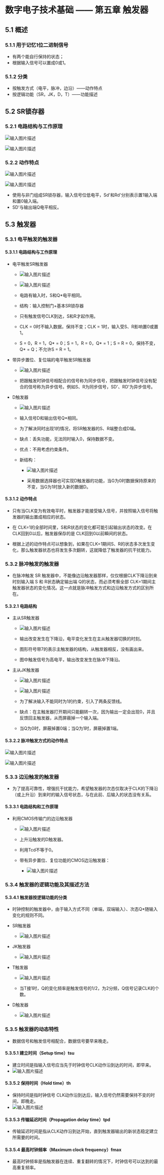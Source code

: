 #  数字电子技术基础 —— 第五章 触发器
## 5.1 概述
### 5.1.1 用于记忆1位二进制信号

-  有两个能自行保持的状态；
- 根据输入信号可以置成0或1。

### 5.1.2 分类

-  按触发方式（电平，脉冲，边沿）——动作特点
-  按逻辑功能（SR，JK，D，T）——功能描述

## 5.2 SR锁存器
### 5.2.1 电路结构与工作原理
![输入图片描述](http://www.ninglixin.com/wp-content/uploads/2022/06/%E5%BE%AE%E4%BF%A1%E6%88%AA%E5%9B%BE_20211015183110.png)

![输入图片描述](http://www.ninglixin.com/wp-content/uploads/2022/06/%E5%BE%AE%E4%BF%A1%E6%88%AA%E5%9B%BE_20211015183620.png)

### 5.2.2 动作特点
![输入图片描述](http://www.ninglixin.com/wp-content/uploads/2022/06/%E5%BE%AE%E4%BF%A1%E6%88%AA%E5%9B%BE_20211015200438.png)

![输入图片描述](http://www.ninglixin.com/wp-content/uploads/2022/06/%E5%BE%AE%E4%BF%A1%E6%88%AA%E5%9B%BE_20211015200612.png)

-   使用与非门组成SR锁存器，输入信号位低电平，Sd'和Rd'分别表示置1输入端和置0输入端。
-   SD'与输出端Q电平相反。

## 5.3 触发器
### 5.3.1 电平触发的触发器
#### 5.3.1.1 电路结构与工作原理

-  电平触发SR触发器
	- ![输入图片描述](http://www.ninglixin.com/wp-content/uploads/2022/06/%E5%BE%AE%E4%BF%A1%E6%88%AA%E5%9B%BE_20211015202818.png)
	
	- ![输入图片描述](http://www.ninglixin.com/wp-content/uploads/2022/06/%E5%BE%AE%E4%BF%A1%E6%88%AA%E5%9B%BE_20211015202905.png)
	
	-   电路有输入时，S和Q*电平相同。
	-   结构：输入控制门+基本SR锁存器
	-   只有触发信号CLK到达，S和R才起作用。
	-   CLK = 0时不输入数据，保持不变；CLK = 1时，输入受S、R影响置0或置1。
	-   S = 0，R = 1，Q* = 0；S = 1，R = 0，Q* = 1；S = R = 0，保持不变，Q* = Q；不允许S = R = 1。

- 带异步置位、复位端的电平触发SR触发器
	- ![输入图片描述](http://www.ninglixin.com/wp-content/uploads/2022/06/%E5%BE%AE%E4%BF%A1%E6%88%AA%E5%9B%BE_20211015203844.png)

	- 把跟触发时钟信号相配合的信号称为同步信号，把跟触发时钟信号没有配合的信号称为异步信号。例如S、R为同步信号，SD'、RD'为异步信号。

- D触发器
	- ![输入图片描述](http://www.ninglixin.com/wp-content/uploads/2022/06/%E5%BE%AE%E4%BF%A1%E6%88%AA%E5%9B%BE_20211016111352.png)

	-   输入信号D和输出信号Q*相同。
	-   为了解决同时出现1的情况，将SR触发器的S、R端整合成D端。
	-   缺点：丢失功能，无法同时输入0，保持数据不变。
	-   优点：不用考虑约束条件。
	-   新结构：
		- ![输入图片描述](http://www.ninglixin.com/wp-content/uploads/2022/06/%E5%BE%AE%E4%BF%A1%E6%88%AA%E5%9B%BE_20211016111757.png)
		
		- 采用数据选择器也可实现D触发器的功能，当G为0时数据保持原来的不变，当G为1时放入新的数据D。

#### 5.3.1.2 动作特点

- 只有当CLK变为有效电平时，触发器才能接受输入信号，并按照输入信号将触发器的输出置成相应的状态。

- 在 CLK=1的全部时间里，S和R状态的变化都可能引起输出状态的改变。在CLK回到0以后，触发器保存的是 CLK回到0以前瞬间的状态。

- 根据上述的动作特点可以想象到，如果在CLK=1期间S、R的状态多次发生变化，那么触发器状态也将发生多次翻转，这就降低了触发器的抗干扰能力。

### 5.3.2 脉冲触发的触发器

-  在脉冲触发 SR 触发器中，不能像边沿触发器那样，仅仅根据CLK下降沿到来时刻输入端 S 和 R状态确定输出端 Q的状态，而必须考察全部 CLK=1期间主触发器状态的变化情况。这一点就是脉冲触发方式和边沿触发方式的区别所在。

#### 5.3.2.1 电路结构

- 主从SR触发器
	- ![输入图片描述](http://www.ninglixin.com/wp-content/uploads/2022/06/%E5%BE%AE%E4%BF%A1%E6%88%AA%E5%9B%BE_20211016152734.png)

	-   输出改变发生在下降沿，电平变化发生在主从触发器切换的时刻。
	-   图形符号带7的表示主触发器的结构，从触发器相反，没有画出来。
	-   图中触发信号为高电平，输出改变发生在脉冲下降沿。

- 主从JK触发器
	- ![输入图片描述](http://www.ninglixin.com/wp-content/uploads/2022/06/%E5%BE%AE%E4%BF%A1%E6%88%AA%E5%9B%BE_20211016175439.png)
	- ![输入图片描述](http://www.ninglixin.com/wp-content/uploads/2022/06/%E5%BE%AE%E4%BF%A1%E6%88%AA%E5%9B%BE_20211016181523.png)

	-   为了解决输入不能同时为1的约束，引入了两条反馈线。
	-   缺点：在主触发器打开期间只能翻转一次，因为输出一定会出现0，并且反馈回主触发器，从而屏蔽掉一个输入端。
	-   当Q为0时，屏蔽掉置0端；当Q为1时，屏蔽掉置1端。

#### 5.3.2.2 脉冲触发方式的动作特点
![输入图片描述](http://www.ninglixin.com/wp-content/uploads/2022/06/%E5%BE%AE%E4%BF%A1%E6%88%AA%E5%9B%BE_20211016182319.png)

![输入图片描述](http://www.ninglixin.com/wp-content/uploads/2022/06/%E5%BE%AE%E4%BF%A1%E6%88%AA%E5%9B%BE_20211016185505.png)

### 5.3.3 边沿触发的触发器

-  为了提高可靠性，增强抗干扰能力，希望触发器的次态仅取决于CLK的下降沿（或上升沿）到来时的输入信号状态，与在此前、后输入的状态没有关系。

#### 5.3.3.1 电路结构和工作原理

-  利用CMOS传输门的边沿触发器
	- ![输入图片描述](http://www.ninglixin.com/wp-content/uploads/2022/06/%E5%BE%AE%E4%BF%A1%E6%88%AA%E5%9B%BE_20211017115943.png)

	 -   上升沿触发的D触发器。
	-   利用Tcd不等于0。
	-   带有异步置位、复位功能的CMOS边沿触发器：
		- ![输入图片描述](http://www.ninglixin.com/wp-content/uploads/2022/06/%E5%BE%AE%E4%BF%A1%E6%88%AA%E5%9B%BE_20211017155643.png)

### 5.3.4 触发器的逻辑功能及其描述方法

#### 5.3.4.1 触发器按逻辑功能的分类

-   时钟控制的触发器中，由于输入方式不同（单端，双端输入）、次态Q*随输入变化的规则不同。

-  SR触发器
	- ![输入图片描述](http://www.ninglixin.com/wp-content/uploads/2022/06/%E5%BE%AE%E4%BF%A1%E6%88%AA%E5%9B%BE_20211017161754.png)

- JK触发器
	- ![输入图片描述](http://www.ninglixin.com/wp-content/uploads/2022/06/%E5%BE%AE%E4%BF%A1%E6%88%AA%E5%9B%BE_20211017162536.png)

- T触发器
	- ![输入图片描述](http://www.ninglixin.com/wp-content/uploads/2022/06/%E5%BE%AE%E4%BF%A1%E6%88%AA%E5%9B%BE_20211017162956.png)

	- 当T接1时，Q的变化频率是触发信号的1/2，为2分频，Q信号记录CLK的个数。

- D触发器
	- ![输入图片描述](http://www.ninglixin.com/wp-content/uploads/2022/06/%E5%BE%AE%E4%BF%A1%E6%88%AA%E5%9B%BE_20211017163055.png)

### 5.3.5 触发器的动态特性

-  数据信号和触发信号相配合，数据信号要早来晚走。

#### 5.3.5.1 建立时间（Setup time）tsu

-  建立时间是指输入信号应当先于时钟信号CLK动作沿到达的时间，即早来。
- ![输入图片描述](http://www.ninglixin.com/wp-content/uploads/2022/06/%E5%BE%AE%E4%BF%A1%E6%88%AA%E5%9B%BE_20220528205412.png)

#### 5.3.5.2 保持时间（Hold time）th

-   保持时间是指时钟信号 CLK动作沿到达后，输入信号仍然需要保持不变的时间，即晚走。
- ![输入图片描述](http://www.ninglixin.com/wp-content/uploads/2022/06/%E5%BE%AE%E4%BF%A1%E6%88%AA%E5%9B%BE_20220528205441.png)

#### 5.3.5.3 传输延迟时间（Propagation delay time）tpd

-   传输延迟时间是指从CLK动作沿到达开始，直到触发器输出的新状态稳定建立所需要的时间。

#### 5.3.5.4 最高时钟频率（Maximum clock frequency）fmax

-   最高时钟频率是指触发器在连续、重复翻转的情况下，时钟信号可以达到的最高重复频率。
